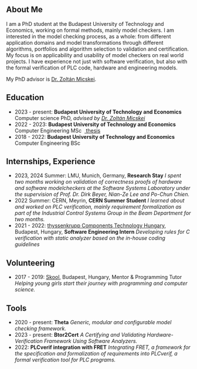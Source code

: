## <i class="fas fa-user fa-fw"></i> About Me
I am a PhD student at the Budapest University of Technology and Economics, working on formal methods, mainly model checkers. I am interested in the model checking process, as a whole: from different application domains and model transformations through different algorithms, portfolios and algorithm selection to validation and certification. My focus is on applicability and usability of model checkers on real world projects. I have experience not just with software verification, but also with the formal verification of PLC code, hardware and engineering models.

My PhD advisor is [Dr. Zoltán Micskei](http://mit.bme.hu/~micskeiz/).

## <i class="fas fa-graduation-cap fa-fw"></i> Education
- 2023 - present: **Budapest University of Technology and Economics**
  Computer science PhD, _advised by [Dr. Zoltán Micskei](http://mit.bme.hu/~micskeiz/)_
- 2022 - 2023: **Budapest University of Technology and Economics**
  Computer Engineering MSc &nbsp;[<i class="fas fa-file-alt"></i>&nbsp;thesis](publications/msc-thesis.pdf)
- 2018 - 2022: **Budapest University of Technology and Economics**
  Computer Engineering BSc &nbsp;

## <i class="fas fa-globe fa-fw"></i> Internships, Experience

- 2023, 2024 Summer: LMU, Munich, Germany, **Research Stay**
  _I spent two months working on validation of correctness proofs of hardware and software modelcheckers at the Software Systems Laboratory under the supervision of Prof. Dr. Dirk Beyer, Nian-Ze Lee and Po-Chun Chien._
- 2022 Summer: CERN, Meyrin, **CERN Summer Student**
  _I learned about and worked on PLC verification, mainly requirement formalization as part of the Industrial Control Systems Group in the Beam Department for two months._
- 2021 - 2022: [thyssenkrupp Components Technology Hungary](https://www.thyssenkrupp.hu/hu/), Budapest, Hungary, **Software Engineering Intern**
  _Developing rules for C verification with static analyzer based on the in-house coding guidelines_

## <i class="fas fa-handshake fa-fw"></i> Volunteering

- 2017 - 2019: [Skool](https://skool.org.hu/), Budapest, Hungary, Mentor & Programming Tutor
  _Helping young girls start their journey with programming and computer science._

## <i class="fas fa-desktop fa-fw"></i> Tools
- 2020 - present: **Theta** [<i class="fab fa-github"></i>](https://github.com/ftsrg/theta)
  _Generic, modular and configurable model checking framework._
- 2023 - present: **Btor2Cert** [<i class="fab fa-gitlab"></i>](https://gitlab.com/sosy-lab/software/btor2-cert)
  _A Certifying and Validating Hardware-Verification Framework Using Software Analyzers._
- 2022: **PLCverif integration with FRET** [<i class="fab fa-gitlab"></i>](https://gitlab.com/plcverif-oss/cern.plcverif)
  _Integrating FRET, a framework for the specification and formalization of requirements into PLCverif, a formal verification tool for PLC programs._

<!-- ## <i class="fas fa-file-alt fa-fw"></i> Selected Publications -->

